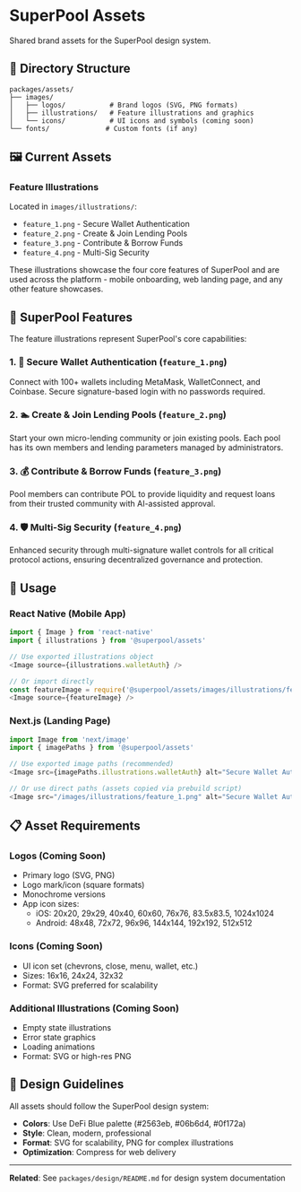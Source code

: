 # SuperPool Assets

Shared brand assets for the SuperPool design system.

## 📁 Directory Structure

```
packages/assets/
├── images/
│   ├── logos/           # Brand logos (SVG, PNG formats)
│   ├── illustrations/   # Feature illustrations and graphics
│   └── icons/           # UI icons and symbols (coming soon)
└── fonts/              # Custom fonts (if any)
```

## 🖼️ Current Assets

### Feature Illustrations

Located in `images/illustrations/`:

- `feature_1.png` - Secure Wallet Authentication
- `feature_2.png` - Create & Join Lending Pools
- `feature_3.png` - Contribute & Borrow Funds
- `feature_4.png` - Multi-Sig Security

These illustrations showcase the four core features of SuperPool and are used across the platform - mobile onboarding, web landing page, and any other feature showcases.

## 🚀 SuperPool Features

The feature illustrations represent SuperPool's core capabilities:

### 1. 🔐 Secure Wallet Authentication (`feature_1.png`)

Connect with 100+ wallets including MetaMask, WalletConnect, and Coinbase. Secure signature-based login with no passwords required.

### 2. 🏊 Create & Join Lending Pools (`feature_2.png`)

Start your own micro-lending community or join existing pools. Each pool has its own members and lending parameters managed by administrators.

### 3. 💰 Contribute & Borrow Funds (`feature_3.png`)

Pool members can contribute POL to provide liquidity and request loans from their trusted community with AI-assisted approval.

### 4. 🛡️ Multi-Sig Security (`feature_4.png`)

Enhanced security through multi-signature wallet controls for all critical protocol actions, ensuring decentralized governance and protection.

## 🚀 Usage

### React Native (Mobile App)

```typescript
import { Image } from 'react-native'
import { illustrations } from '@superpool/assets'

// Use exported illustrations object
<Image source={illustrations.walletAuth} />

// Or import directly
const featureImage = require('@superpool/assets/images/illustrations/feature_1.png')
<Image source={featureImage} />
```

### Next.js (Landing Page)

```typescript
import Image from 'next/image'
import { imagePaths } from '@superpool/assets'

// Use exported image paths (recommended)
<Image src={imagePaths.illustrations.walletAuth} alt="Secure Wallet Authentication" />

// Or use direct paths (assets copied via prebuild script)
<Image src="/images/illustrations/feature_1.png" alt="Secure Wallet Authentication" />
```

## 📋 Asset Requirements

### Logos (Coming Soon)

- Primary logo (SVG, PNG)
- Logo mark/icon (square formats)
- Monochrome versions
- App icon sizes:
  - iOS: 20x20, 29x29, 40x40, 60x60, 76x76, 83.5x83.5, 1024x1024
  - Android: 48x48, 72x72, 96x96, 144x144, 192x192, 512x512

### Icons (Coming Soon)

- UI icon set (chevrons, close, menu, wallet, etc.)
- Sizes: 16x16, 24x24, 32x32
- Format: SVG preferred for scalability

### Additional Illustrations (Coming Soon)

- Empty state illustrations
- Error state graphics
- Loading animations
- Format: SVG or high-res PNG

## 🎨 Design Guidelines

All assets should follow the SuperPool design system:

- **Colors**: Use DeFi Blue palette (#2563eb, #06b6d4, #0f172a)
- **Style**: Clean, modern, professional
- **Format**: SVG for scalability, PNG for complex illustrations
- **Optimization**: Compress for web delivery

---

**Related**: See `packages/design/README.md` for design system documentation
